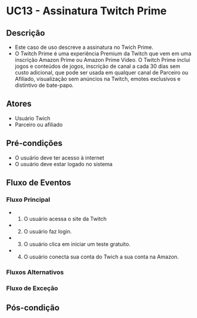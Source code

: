 # UC13 - Assinatura Twitch Prime

## Descrição
* Este caso de uso descreve a assinatura no Twich Prime.
* O Twitch Prime é uma experiência Premium da Twitch que vem em uma inscrição Amazon Prime ou Amazon Prime Video. O Twitch Prime inclui jogos e conteúdos de jogos, inscrição de canal a cada 30 dias sem custo adicional, que pode ser usada em qualquer canal de Parceiro ou Afiliado, visualização sem anúncios na Twitch, emotes exclusivos e distintivo de bate-papo.

## Atores
* Usuário Twich
* Parceiro ou afiliado

## Pré-condições
* O usuário deve ter acesso à internet
* O usuário deve estar logado no sistema

## Fluxo de Eventos
### Fluxo Principal
* 1. O usuário acessa o site da Twitch
* 2. O usuário faz login.
* 3. O usuário clica em iniciar um teste gratuito.
* 4. O usuário conecta sua conta do Twich a sua conta na Amazon.

### Fluxos Alternativos

### Fluxo de Exceção

## Pós-condição